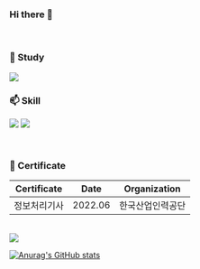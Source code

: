 ### Hi there 👋


<br>

### 🌱 Study
<img src="https://img.shields.io/badge/-Spring-6DB33F?logo=Spring&logoColor=white">   
<br>

### 📫 Skill  
  <!-- 자바 -->
  <img src="https://img.shields.io/badge/-Java-007396?logo=java&logoColor="> <img src="https://img.shields.io/badge/-SQL-F80000?logo=oracle&logoColor=">
  
<br>

### 📖 Certificate

|Certificate|Date|Organization|
|:---:|:---:|:---:|
|정보처리기사|2022.06|한국산업인력공단|

<br>
<a href="https://github.com/Woongs414"><img src="https://hits.seeyoufarm.com/api/count/incr/badge.svg?url=https%3A%2F%2Fgithub.com%Woongs414&count_bg=%233DB2C8&title_bg=%23555555&icon=staffbase.svg&icon_color=%23E7E7E7&title=hits&edge_flat=true"/></a>
<br>

[![Anurag's GitHub stats](https://github-readme-stats.vercel.app/api?username=Woongs414&theme=buefy&show_icons=true)](https://github.com/Woongs414/github-readme-stats)

<br>
<br>



<!--
**Woongs414/Woongs414** is a ✨ _special_ ✨ repository because its `README.md` (this file) appears on your GitHub profile.

Here are some ideas to get you started:

- 🔭 I’m currently working on ...
- 🌱 I’m currently learning ...
- 👯 I’m looking to collaborate on ...
- 🤔 I’m looking for help with ...
- 💬 Ask me about ...
- 📫 How to reach me: ...
- 😄 Pronouns: ...
- ⚡ Fun fact: ...
-->

